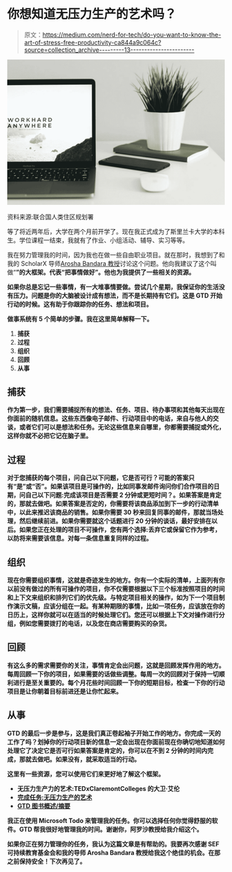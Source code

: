 # 你想知道无压力生产的艺术吗？

> 原文：<https://medium.com/nerd-for-tech/do-you-want-to-know-the-art-of-stress-free-productivity-ca844a9c064c?source=collection_archive---------13----------------------->

![](img/b44c8f28ce96c5fac0b28cd6d6e5c379.png)

资料来源:联合国人类住区规划署

等了将近两年后，大学在两个月前开学了。现在我正式成为了斯里兰卡大学的本科生。学位课程一结束，我就有了作业、小组活动、辅导、实习等等。

我在努力管理我的时间，因为我也在做一些自由职业项目。就在那时，我想到了和我的 ScholarX 导师[Arosha Bandara 教授](https://www.linkedin.com/in/akbandara/)讨论这个问题。他向我建议了这个叫做“**”的大框架。代表“把事情做好”。他也为我提供了一些相关的资源。**

**如果你总是忘记一些事情，有一大堆事情要做。尝试几个星期，我保证你的生活没有压力。问题是你的大脑被设计成有想法，而不是长期持有它们。这是 GTD 开始行动的时候。这有助于你跟踪你的任务、想法和项目。**

**做事系统有 5 个简单的步骤。我在这里简单解释一下。**

1.  **捕获**
2.  **过程**
3.  **组织**
4.  **回顾**
5.  **从事**

## **捕获**

**作为第一步，我们需要捕捉所有的想法、任务、项目、待办事项和其他每天出现在你面前的随机信息。这些东西像电子邮件、行动项目中的电话，来自与他人的交谈，或者它们可以是想法和任务。无论这些信息来自哪里，你都需要捕捉或外化，这样你就不必把它记在脑子里。**

## **过程**

**对于您捕获的每个项目，问自己以下问题，它是否可行？可能的答案只有“是”或“否”。如果该项目是可操作的，比如同事发邮件询问你们合作项目的日期，问自己以下问题:完成该项目是否需要 2 分钟或更短时间？。如果答案是肯定的，那就去做吧。如果答案是否定的，你需要将该商品添加到下一步的行动清单中，以此来推迟该商品的销售。如果你需要 30 秒来回复同事的邮件，那就当场处理，然后继续前进。如果你需要就这个话题进行 20 分钟的谈话，最好安排在以后。如果您正在处理的项目不可操作，您有两个选择:丢弃它或保留它作为参考，以防将来需要该信息。对每一条信息重复同样的过程。**

## **组织**

**现在你需要组织事情，这就是奇迹发生的地方。你有一个实际的清单，上面列有你以前没有做过的所有可操作的项目，你不仅需要根据以下三个标准按照项目的时间和上下文来组织和排列它们的优先级。与特定项目相关的操作，如为下一个项目制作演示文稿，应该分组在一起。有某种期限的事情，比如一项任务，应该放在你的日历上，这样你就可以在适当的时候处理它们。您还可以根据上下文对操作进行分组，例如您需要拨打的电话，以及您在商店需要购买的杂货。**

## **回顾**

**有这么多的需求需要你的关注，事情肯定会出问题，这就是回顾发挥作用的地方。每周回顾一下你的项目，如果需要的话做些调整。每周一次的回顾对于保持一切顺利进行是至关重要的。每个月花些时间回顾一下你的短期目标，检查一下你的行动项目是让你朝着目标前进还是让你忙起来。**

## **从事**

**GTD 的最后一步是参与，这是我们真正卷起袖子开始工作的地方。你完成一天的工作了吗？划掉你的行动项目新的信息一定会出现在你面前现在你确切地知道如何处理它了决定它是否可行如果答案是肯定的，你可以在不到 2 分钟的时间内完成，那就去做吧。如果没有，就采取适当的行动。**

**这里有一些资源，您可以使用它们来更好地了解这个框架。**

*   **无压力生产力的艺术:TEDxClaremontColleges 的大卫·艾伦**
*   **[完成任务:无压力生产的艺术](https://www.amazon.com/Getting-Things-Done-Stress-Free-Productivity/dp/0142000280)**
*   **[GTD 图书概述/摘要](https://youtu.be/gCswMsONkwY)**

**我正在使用 Microsoft Todo 来管理我的任务。你可以选择任何你觉得舒服的软件。GTD 帮我很好地管理我的时间。谢谢你，阿罗沙教授给我介绍这个。**

**如果你正在努力管理你的任务，我认为这篇文章是有帮助的。我要再次感谢 SEF 可持续教育基金会和我的导师 Arosha Bandara 教授给我这个绝佳的机会。在那之前保持安全！下次再见了。**